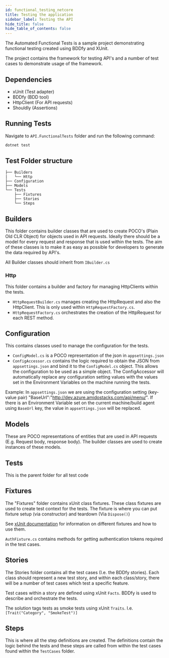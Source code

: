 ```yaml
---
id: functional_testing_netcore
title: Testing the application
sidebar_label: Testing the API
hide_title: false
hide_table_of_contents: false
---
```



The Automated Functional Tests is a sample project demonstrating functional testing created using BDDfy and XUnit.

The project contains the framework for testing API's and a number of test cases to demonstrate usage of the framework.


## Dependencies

- xUnit (Test adapter)
- BDDfy (BDD tool)
- HttpClient (For API requests)
- Shouldly (Assertions)

## Running Tests

Navigate to `API.FunctionalTests` folder and run the following command:

```bash
dotnet test
```

## Test Folder structure

```text
├── Builders
|   └── Http
├── Configuration
├── Models
└── Tests
    ├── Fixtures
    ├── Stories
    └── Steps
```

## Builders

This folder contains builder classes that are used to create POCO's (Plain Old CLR Object) for objects used in API requests. Ideally there should be a model for every request and response that is used within the tests. The aim of these classes is to make it as easy as possible for developers to generate the data required by API's.

All Builder classes should inherit from `IBuilder.cs`


### Http

This folder contains a builder and factory for managing HttpClients within the tests.

- `HttpRequestBuilder.cs` manages creating the HttpRequest and also the HttpClient. This is only used within `HttpRequestFactory.cs`.
- `HttpRequestFactory.cs` orchestrates the creation of the HttpRequest for each REST method.


## Configuration

This contains classes used to manage the configuration for the tests.

- `ConfigModel.cs` is a POCO representation of the json in `appsettings.json`
- `ConfigAccessor.cs` contains the logic required to obtain the JSON from `appsettings.json` and bind it to the `ConfigModel.cs` object. This allows the configuration to be used as a simple object.
The ConfigAccessor will automatically replace any configuration setting values with the values set in the Environment Variables on the machine running the tests.

Example: In `appsettings.json` we are using the configuration setting (key-value pair) "BaseUrl":"http://dev.azure.amidostacks.com/api/menu/". If there is an Environment Variable set on the current machine/build agent using `BaseUrl` key, the value in `appsettings.json` will be replaced.


## Models

These are POCO representations of entities that are used in API requests (E.g. Request body, response body). The builder classes are used to create instances of these models.


## Tests

This is the parent folder for all test code


## Fixtures

The "Fixtures" folder contains xUnit class fixtures. These class fixtures are used to create test context for the tests. The fixture is where you can put fixture setup (via constructor) and teardown (Via `Dispose()`)

See [xUnit documentation](https://xunit.net/docs/shared-context) for information on different fixtures and how to use them.

`AuthFixture.cs` contains methods for getting authentication tokens required in the test cases.


## Stories

The Stories folder contains all the test cases (I.e. the BDDfy stories). Each class should represent a new test story, and within each class/story, there will be a number of test cases which test a specific feature.

Test cases within a story are defined using xUnit `Facts`. BDDfy is used to describe and orchestrate the tests.

The solution tags tests as smoke tests using xUnit `Traits`. I.e. `[Trait("Category", "SmokeTest")]`


## Steps

This is where all the step definitions are created. The definitions contain the logic behind the tests and these steps are called from within the test cases found within the `TestCases` folder.
